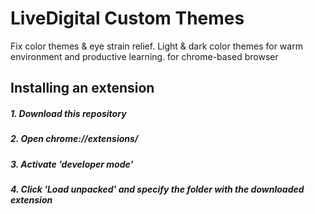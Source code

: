 # LiveDigital Custom Themes
Fix color themes &amp; eye strain relief. Light &amp; dark color themes for warm environment and productive learning.
for chrome-based browser


## Installing an extension
##### 1. Download this repository
##### 2. Open chrome://extensions/
##### 3. Activate 'developer mode'
##### 4. Click 'Load unpacked' and specify the folder with the downloaded extension
